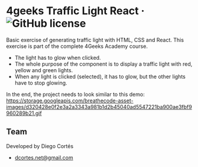# 4geeks Traffic Light React &middot; ![GitHub license](https://img.shields.io/badge/license-MIT-blue.svg)

Basic exercise of generating traffic light with HTML, CSS and React. This exercise is part of the complete 4Geeks Academy course.

- The light has to glow when clicked.
- The whole purpose of the component is to display a traffic light with red, yellow and green lights.
- When any light is clicked (selected), it has to glow, but the other lights have to stop glowing.

In the end, the project needs to look similar to this demo: https://storage.googleapis.com/breathecode-asset-images/d320428e0f2e3a2a3343a981b1d2b45040ad5547221ba900ae3fbf9960289b21.gif

## Team

Developed by Diego Cortés

- dcortes.net@gmail.com

